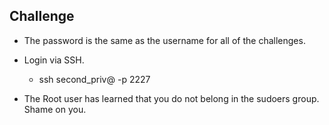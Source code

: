 ## Challenge 
- The password is the same as the username for all of the challenges. 
- Login via SSH. 
    - ssh second_priv@<host> -p 2227

- The Root user has learned that you do not belong in the sudoers group. Shame on you. 
